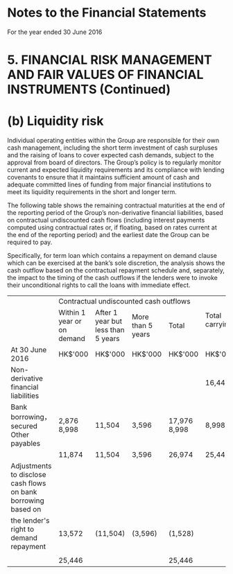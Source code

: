 # Notes to the Financial Statements  

For the year ended 30 June 2016  

# 5. FINANCIAL RISK MANAGEMENT AND FAIR VALUES OF FINANCIAL INSTRUMENTS (Continued)  

# (b) Liquidity risk  

Individual operating entities within the Group are responsible for their own cash management, including the short term investment of cash surpluses and the raising of loans to cover expected cash demands, subject to the approval from board of directors. The Group’s policy is to regularly monitor current and expected liquidity requirements and its compliance with lending covenants to ensure that it maintains sufficient amount of cash and adequate committed lines of funding from major financial institutions to meet its liquidity requirements in the short and longer term.  

The following table shows the remaining contractual maturities at the end of the reporting period of the Group’s non-derivative financial liabilities, based on contractual undiscounted cash flows (including interest payments computed using contractual rates or, if floating, based on rates current at the end of the reporting period) and the earliest date the Group can be required to pay.  

Specifically, for term loan which contains a repayment on demand clause which can be exercised at the bank’s sole discretion, the analysis shows the cash outflow based on the contractual repayment schedule and, separately, the impact to the timing of the cash outflows if the lenders were to invoke their unconditional rights to call the loans with immediate effect.  

<html><body><table><tr><td rowspan="2"></td><td colspan="4">Contractual undiscounted cash outflows</td><td rowspan="2">Total carrying</td></tr><tr><td>Within 1 year or on demand</td><td>After 1 year but less than 5 years</td><td>More than 5 years</td><td>Total</td></tr><tr><td>At 30 June 2016</td><td>HK$'000</td><td>HK$'000</td><td>HK$'000</td><td>HK$'000</td><td>HK$'000</td></tr><tr><td>Non-derivative financial liabilities</td><td></td><td></td><td></td><td></td><td>16,448</td></tr><tr><td>Bank borrowing，secured Other payables</td><td>2,876 8,998</td><td>11,504</td><td>3,596</td><td>17,976 8,998</td><td>8,998</td></tr><tr><td></td><td>11,874</td><td>11,504</td><td>3,596</td><td>26,974</td><td>25,446</td></tr><tr><td>Adjustments to disclose cash flows on bank borrowing based on</td><td></td><td></td><td></td><td></td><td></td></tr><tr><td>the lender's right to demand repayment</td><td>13,572</td><td>(11,504)</td><td>(3,596)</td><td>(1,528)</td><td></td></tr><tr><td></td><td></td><td></td><td></td><td></td><td></td></tr><tr><td></td><td>25,446</td><td></td><td></td><td>25,446</td><td></td></tr></table></body></html>  